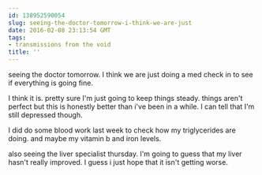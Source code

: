 ```yaml
---
id: 138952590054
slug: seeing-the-doctor-tomorrow-i-think-we-are-just
date: 2016-02-08 23:13:54 GMT
tags:
- transmissions from the void
title: ''
---
```

seeing the doctor tomorrow. I think we are just doing a med check in to see if everything is going fine. 

I think it is. pretty sure I'm just going to keep things steady. things aren't perfect but this is honestly better than i've been in a while. I can tell that I'm still depressed though. 

I did do some blood work last week to check how my triglycerides are doing. and maybe my vitamin b and iron levels. 

also seeing the liver specialist thursday. I'm going to guess that my liver hasn't really improved. I guess i just hope that it isn't getting worse.